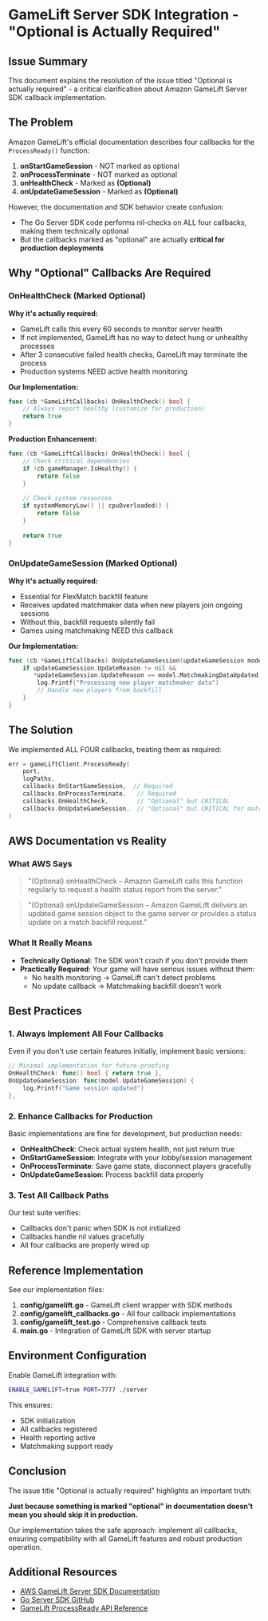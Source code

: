 # GameLift Server SDK Integration - "Optional is Actually Required"

## Issue Summary

This document explains the resolution of the issue titled "Optional is actually required" - a critical clarification about Amazon GameLift Server SDK callback implementation.

## The Problem

Amazon GameLift's official documentation describes four callbacks for the `ProcessReady()` function:

1. **onStartGameSession** - NOT marked as optional
2. **onProcessTerminate** - NOT marked as optional
3. **onHealthCheck** - Marked as **(Optional)**
4. **onUpdateGameSession** - Marked as **(Optional)**

However, the documentation and SDK behavior create confusion:

- The Go Server SDK code performs nil-checks on ALL four callbacks, making them technically optional
- But the callbacks marked as "optional" are actually **critical for production deployments**

## Why "Optional" Callbacks Are Required

### OnHealthCheck (Marked Optional)

**Why it's actually required:**
- GameLift calls this every 60 seconds to monitor server health
- If not implemented, GameLift has no way to detect hung or unhealthy processes
- After 3 consecutive failed health checks, GameLift may terminate the process
- Production systems NEED active health monitoring

**Our Implementation:**
```go
func (cb *GameLiftCallbacks) OnHealthCheck() bool {
    // Always report healthy (customize for production)
    return true
}
```

**Production Enhancement:**
```go
func (cb *GameLiftCallbacks) OnHealthCheck() bool {
    // Check critical dependencies
    if !cb.gameManager.IsHealthy() {
        return false
    }
    
    // Check system resources
    if systemMemoryLow() || cpuOverloaded() {
        return false
    }
    
    return true
}
```

### OnUpdateGameSession (Marked Optional)

**Why it's actually required:**
- Essential for FlexMatch backfill feature
- Receives updated matchmaker data when new players join ongoing sessions
- Without this, backfill requests silently fail
- Games using matchmaking NEED this callback

**Our Implementation:**
```go
func (cb *GameLiftCallbacks) OnUpdateGameSession(updateGameSession model.UpdateGameSession) {
    if updateGameSession.UpdateReason != nil && 
       *updateGameSession.UpdateReason == model.MatchmakingDataUpdated {
        log.Printf("Processing new player matchmaker data")
        // Handle new players from backfill
    }
}
```

## The Solution

We implemented ALL FOUR callbacks, treating them as required:

```go
err = gameLiftClient.ProcessReady(
    port,
    logPaths,
    callbacks.OnStartGameSession,  // Required
    callbacks.OnProcessTerminate,   // Required
    callbacks.OnHealthCheck,        // "Optional" but CRITICAL
    callbacks.OnUpdateGameSession,  // "Optional" but CRITICAL for matchmaking
)
```

## AWS Documentation vs Reality

### What AWS Says

> "(Optional) onHealthCheck – Amazon GameLift calls this function regularly to request a health status report from the server."

> "(Optional) onUpdateGameSession – Amazon GameLift delivers an updated game session object to the game server or provides a status update on a match backfill request."

### What It Really Means

- **Technically Optional**: The SDK won't crash if you don't provide them
- **Practically Required**: Your game will have serious issues without them:
  - No health monitoring → GameLift can't detect problems
  - No update callback → Matchmaking backfill doesn't work

## Best Practices

### 1. Always Implement All Four Callbacks

Even if you don't use certain features initially, implement basic versions:

```go
// Minimal implementation for future-proofing
OnHealthCheck: func() bool { return true },
OnUpdateGameSession: func(model.UpdateGameSession) { 
    log.Printf("Game session updated") 
},
```

### 2. Enhance Callbacks for Production

Basic implementations are fine for development, but production needs:

- **OnHealthCheck**: Check actual system health, not just return true
- **OnStartGameSession**: Integrate with your lobby/session management
- **OnProcessTerminate**: Save game state, disconnect players gracefully
- **OnUpdateGameSession**: Process backfill data properly

### 3. Test All Callback Paths

Our test suite verifies:
- Callbacks don't panic when SDK is not initialized
- Callbacks handle nil values gracefully
- All four callbacks are properly wired up

## Reference Implementation

See our implementation files:

1. **config/gamelift.go** - GameLift client wrapper with SDK methods
2. **config/gamelift_callbacks.go** - All four callback implementations
3. **config/gamelift_test.go** - Comprehensive callback tests
4. **main.go** - Integration of GameLift SDK with server startup

## Environment Configuration

Enable GameLift integration with:

```bash
ENABLE_GAMELIFT=true PORT=7777 ./server
```

This ensures:
- SDK initialization
- All callbacks registered
- Health reporting active
- Matchmaking support ready

## Conclusion

The issue title "Optional is actually required" highlights an important truth:

**Just because something is marked "optional" in documentation doesn't mean you should skip it in production.**

Our implementation takes the safe approach: implement all callbacks, ensuring compatibility with all GameLift features and robust production operation.

## Additional Resources

- [AWS GameLift Server SDK Documentation](https://docs.aws.amazon.com/gamelift/latest/developerguide/integration-servers-sdk.html)
- [Go Server SDK GitHub](https://github.com/amazon-gamelift/amazon-gamelift-servers-go-server-sdk)
- [GameLift ProcessReady API Reference](https://docs.aws.amazon.com/gamelift/latest/developerguide/integration-server-sdk-go-actions.html#integration-server-sdk-go-processready)
